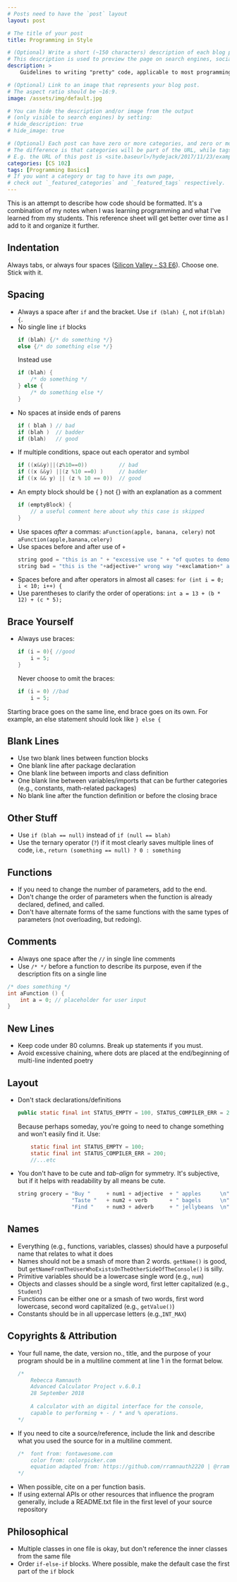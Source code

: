 ```yaml
---
# Posts need to have the `post` layout
layout: post

# The title of your post
title: Programming in Style

# (Optional) Write a short (~150 characters) description of each blog post.
# This description is used to preview the page on search engines, social media, etc.
description: >
	Guidelines to writing "pretty" code, applicable to most programming languages

# (Optional) Link to an image that represents your blog post.
# The aspect ratio should be ~16:9.
image: /assets/img/default.jpg

# You can hide the description and/or image from the output
# (only visible to search engines) by setting:
# hide_description: true
# hide_image: true

# (Optional) Each post can have zero or more categories, and zero or more tags.
# The difference is that categories will be part of the URL, while tags will not.
# E.g. the URL of this post is <site.baseurl>/hydejack/2017/11/23/example-content/
categories: [CS 102]
tags: [Programming Basics]
# If you want a category or tag to have its own page,
# check out `_featured_categories` and `_featured_tags` respectively.
---
```

This is an attempt to describe how code should be formatted. It's a combination of my notes when I was learning programming and what I've learned from my students. This reference sheet will get better over time as I add to it and organize it further.

## Indentation

Always tabs, or always four spaces ([Silicon Valley - S3 E6](https://youtu.be/SsoOG6ZeyUI)). Choose one. Stick with it. 

## Spacing

- Always a space after `if` and the bracket. Use `if (blah) {`, not `if(blah){`. 
- No single line `if` blocks
	```cpp
	if (blah) {/* do something */}
	else {/* do something else */}
	```
	Instead use
	```cpp
	if (blah) {
		/* do something */
	} else {
		/* do something else */
	}
	```
- No spaces at inside ends of parens
	```cpp
	if ( blah ) // bad
	if (blah ) 	// badder
	if (blah) 	// good
	```
- If multiple conditions, space out each operator and symbol
	```cpp
	if ((x&&y)||(z%10==0)) 			// bad
	if ((x &&y) ||(z %10 ==0) )		// badder
	if ((x && y) || (z % 10 == 0)) 	// good
	```
- An empty block should be { } not {} with an explanation as a comment
	```cpp
	if (emptyBlock) {
		// a useful comment here about why this case is skipped
	}
	```
- Use spaces *after* a commas: `aFunction(apple, banana, celery)` not `aFunction(apple,banana,celery)`
- Use spaces before and after use of `+`
	``` cpp
	string good = "this is an " + "excessive use " + "of quotes to demonstrate concatenation.";
	string bad = "this is the "+adjective+" wrong way "+exclamation+" and is difficult to read";
	```
- Spaces before and after operators in almost all cases: `for (int i = 0; i < 10; i++) {`
- Use parentheses to clarify the order of operations: `int a = 13 + (b * 12) + (c * 5);`

## Brace Yourself

- Always use braces:
	```cpp
	if (i = 0){ //good
		i = 5;
	}
	```
	Never choose to omit the braces:
	```cpp
	if (i = 0) //bad
		i = 5;
	```

Starting brace goes on the same line, end brace goes on its own. For example, an else statement should look like `} else {`

## Blank Lines
- Use two blank lines between function blocks
- One blank line after package declaration
- One blank line between imports and class definition
- One blank line between variables/imports that can be further categories (e.g., constants, math-related packages)
- No blank line after the function definition or before the closing brace

## Other Stuff
- Use `if (blah == null)` instead of `if (null == blah)`
- Use the ternary operator (`?`) if it most clearly saves multiple lines of code, i.e., `return (something == null) ? 0 : something`

## Functions
- If you need to change the number of parameters, add to the end. 
- Don't change the order of parameters when the function is already declared, defined, and called.
- Don't have alternate forms of the same functions with the same types of parameters (not overloading, but redoing).

## Comments
- Always one space after the `//` in single line comments
- Use `/* */` before a function to describe its purpose, even if the description fits on a single line

```cpp 
/* does something */
int aFunction () {
	int a = 0; // placeholder for user input
}
```

## New Lines
- Keep code under 80 columns. Break up statements if you must. 
- Avoid excessive chaining, where dots are placed at the end/beginning of multi-line indented poetry

## Layout
- Don't stack declarations/definitions
	```java
	public static final int STATUS_EMPTY = 100, STATUS_COMPILER_ERR = 200, STATUS_WARNING = 300, STATUS_INFO = 400, STATUS_ERR = 500;
	```
	Because perhaps someday, you're going to need to change something and won't easily find it. Use:
	```java
		static final int STATUS_EMPTY = 100;
		static final int STATUS_COMPILER_ERR = 200;
		//...etc
	```
- You don't have to be cute and *tab-align* for symmetry. It's subjective, but if it helps with readability by all means be cute.
	```java
	string grocery = "Buy " 	+ num1 + adjective 	+ " apples 		\n" +
					 "Taste " 	+ num2 + verb 		+ " bagels 		\n" + 
					 "Find " 	+ num3 + adverb 	+ " jellybeans 	\n"
	```

## Names

- Everything (e.g., functions, variables, classes) should have a purposeful name that relates to what it does
- Names should not be a smash of more than 2 words. `getName()` is good, but `getNameFromTheUserWhoExistsOnTheOtherSideOfTheConsole()` is silly.
- Primitive variables should be a lowercase single word (e.g., `num`)
- Objects and classes should be a single word, first letter capitalized (e.g., `Student`)
- Functions can be either one or a smash of two words, first word lowercase, second word capitalized (e.g., `getValue()`)
- Constants should be in all uppercase letters (e.g.,`INT_MAX`)
	
## Copyrights & Attribution
- Your full name, the date, version no., title, and the purpose of your program should be in a multiline comment at line 1 in the format below.
	```cpp
	/*
		Rebecca Ramnauth
		Advanced Calculator Project v.6.0.1
		28 September 2018
		
		A calculator with an digital interface for the console,
		capable to performing + - / * and % operations.
	*/
	```
- If you need to cite a source/reference, include the link and describe what you used the source for in a multiline comment. 
	```cpp
	/* 	font from: fontawesome.com 
		color from: colorpicker.com
		equation adapted from: https://github.com/rramnauth2220 | @rramnauth2220
	*/
	```
- When possible, cite on a per function basis. 
- If using external APIs or other resources that influence the program generally, include a README.txt file in the first level of your source repository

## Philosophical 
- Multiple classes in one file is okay, but don't reference the inner classes from the same file
- Order `if-else-if` blocks. Where possible, make the default case the first part of the `if` block